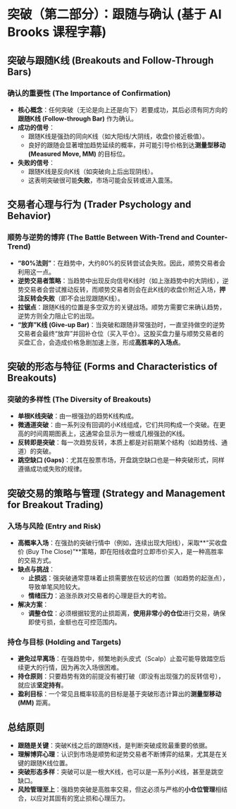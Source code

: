 # 突破（第二部分）：跟随与确认 (基于 Al Brooks 课程字幕)

## 突破与跟随K线 (Breakouts and Follow-Through Bars)

### 确认的重要性 (The Importance of Confirmation)
-   **核心概念**：任何突破（无论是向上还是向下）若要成功，其后必须有同方向的**跟随K线 (Follow-through Bar)** 作为确认。
-   **成功的信号**：
    -   跟随K线是强劲的同向K线（如大阳线/大阴线，收盘价接近极值）。
    -   良好的跟随会显著增加趋势延续的概率，并可能引导价格到达**测量型移动 (Measured Move, MM)** 的目标位。
-   **失败的信号**：
    -   跟随K线是反向K线（如突破向上后出现阴线）。
    -   这表明突破很可能**失败**，市场可能会反转或进入震荡。

## 交易者心理与行为 (Trader Psychology and Behavior)

### 顺势与逆势的博弈 (The Battle Between With-Trend and Counter-Trend)
-   **“80%法则”**：在趋势中，大约80%的反转尝试会失败。因此，顺势交易者会利用这一点。
-   **逆势交易者策略**：当趋势中出现反向信号K线时（如上涨趋势中的大阴线），逆势交易者会尝试推动反转，而顺势交易者则会在此K线的收盘价附近入场，**押注反转会失败**（即不会出现跟随K线）。
-   **拉锯点**：跟随K线的位置是多空双方的关键战场。顺势方需要它来确认趋势，逆势方则全力阻止它的出现。
-   **“放弃”K线 (Give-up Bar)**：当突破和跟随非常强劲时，一直坚持做空的逆势交易者会最终“放弃”并回补仓位（买入平仓）。这股买盘力量与顺势交易者的买盘汇合，会造成价格急剧加速上涨，形成**高胜率的入场点**。

## 突破的形态与特征 (Forms and Characteristics of Breakouts)

### 突破的多样性 (The Diversity of Breakouts)
-   **单根K线突破**：由一根强劲的趋势K线构成。
-   **微通道突破**：由一系列没有回调的小K线组成，它们共同构成一个突破。在更高的时间周期图表上，这通常会显示为一根或几根强劲的K线。
-   **反转即是突破**：每一次趋势反转，本质上都是对前期某个结构（如趋势线、通道）的突破。
-   **跳空缺口 (Gaps)**：尤其在股票市场，开盘跳空缺口也是一种突破形式，同样遵循成功或失败的规律。

## 突破交易的策略与管理 (Strategy and Management for Breakout Trading)

### 入场与风险 (Entry and Risk)
-   **高概率入场**：在强劲的突破行情中（例如，连续出现大阳线），采取**“买收盘价 (Buy The Close)”**策略，即在阳线收盘时立即市价买入，是一种高胜率的交易方式。
-   **缺点与挑战**：
    -   **止损远**：强突破通常意味着止损需要放在较远的位置（如趋势的起涨点），导致单笔风险较大。
    -   **情绪压力**：追涨杀跌对交易者的心理是巨大的考验。
-   **解决方案**：
    -   **调整仓位**：必须根据较宽的止损距离，**使用非常小的仓位**进行交易，确保即使亏损，金额也在可控范围内。

### 持仓与目标 (Holding and Targets)
-   **避免过早离场**：在强趋势中，频繁地剥头皮式（Scalp）止盈可能导致踏空后续更大的行情，因为再次入场很困难。
-   **持仓原则**：只要趋势有效的前提没有被打破（即没有出现强力的反转信号），就应该**坚定持有**。
-   **盈利目标**：一个常见且概率较高的目标是基于突破形态计算出的**测量型移动 (MM)** 距离。

## 总结原则
-   **跟随是关键**：突破K线之后的跟随K线，是判断突破成败最重要的依据。
-   **理解博弈心理**：认识到市场是顺势和逆势交易者不断博弈的结果，尤其是在关键的跟随K线位置。
-   **突破形态多样**：突破可以是一根大K线，也可以是一系列小K线，甚至是跳空缺口。
-   **风险管理至上**：强趋势突破是高胜率交易，但这必须与严格的**小仓位管理**相结合，以应对其固有的宽止损和心理压力。